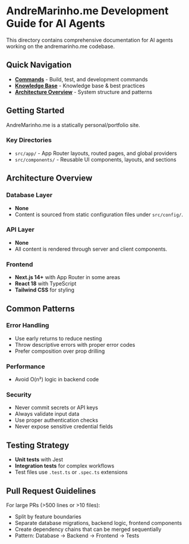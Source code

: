 # AndreMarinho.me Development Guide for AI Agents

This directory contains comprehensive documentation for AI agents working on the andremarinho.me codebase.

## Quick Navigation

- **[Commands](commands.md)** - Build, test, and development commands
- **[Knowledge Base](knowledge-base.md)** - Knowledge base & best practices
- **[Architecture Overview](#architecture-overview)** - System structure and patterns

## Getting Started

AndreMarinho.me is a statically personal/portfolio site.

### Key Directories

- `src/app/` - App Router layouts, routed pages, and global providers
- `src/components/` - Reusable UI components, layouts, and sections

## Architecture Overview

### Database Layer

- **None**
- Content is sourced from static configuration files under `src/config/`.

### API Layer

- **None**
- All content is rendered through server and client components.

### Frontend

- **Next.js 14+** with App Router in some areas
- **React 18** with TypeScript
- **Tailwind CSS** for styling

## Common Patterns

### Error Handling

- Use early returns to reduce nesting
- Throw descriptive errors with proper error codes
- Prefer composition over prop drilling

### Performance

- Avoid O(n²) logic in backend code

### Security

- Never commit secrets or API keys
- Always validate input data
- Use proper authentication checks
- Never expose sensitive credential fields

## Testing Strategy

- **Unit tests** with Jest
- **Integration tests** for complex workflows
- Test files use `.test.ts` or `.spec.ts` extensions

## Pull Request Guidelines

For large PRs (>500 lines or >10 files):

- Split by feature boundaries
- Separate database migrations, backend logic, frontend components
- Create dependency chains that can be merged sequentially
- Pattern: Database → Backend → Frontend → Tests
